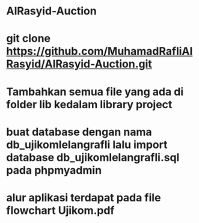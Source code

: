 # AlRasyid-Auction
# git clone https://github.com/MuhamadRafliAlRasyid/AlRasyid-Auction.git
# Tambahkan semua file yang ada di folder lib kedalam library project 
# buat database dengan nama db_ujikomlelangrafli lalu import database db_ujikomlelangrafli.sql pada phpmyadmin
# alur aplikasi terdapat pada file flowchart Ujikom.pdf
